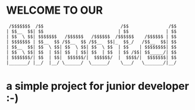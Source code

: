 <h1>WELCOME TO OUR</h1>
<div style="widht:100%; text-align-center">


     /$$$$$$$  /$$                             /$$               /$$
    | $$__  $$| $$                            | $$              | $$
    | $$  \ $$| $$$$$$$   /$$$$$$   /$$$$$$  /$$$$$$    /$$$$$$ | $$
    | $$$$$$$ | $$__  $$ /$$__  $$ /$$__  $$|_  $$_/   /$$__  $$| $$
    | $$__  $$| $$  \ $$| $$  \ $$| $$  \ $$  | $$    | $$$$$$$$| $$
    | $$  \ $$| $$  | $$| $$  | $$| $$  | $$  | $$ /$$| $$_____/| $$
    | $$$$$$$/| $$  | $$|  $$$$$$/|  $$$$$$/  |  $$$$/|  $$$$$$$| $$
    |_______/ |__/  |__/ \______/  \______/    \___/   \_______/|__/

</div>

<h1>a simple project for junior developer :-) </h1>

